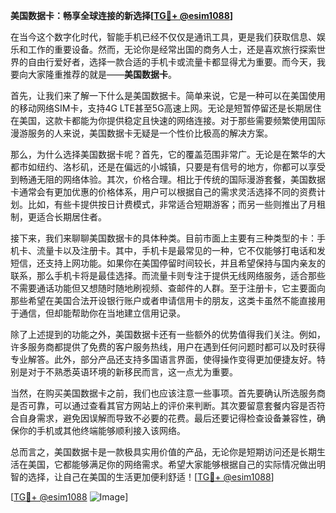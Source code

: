 **美国数据卡：畅享全球连接的新选择[[TG💪+ @esim1088](https://t.me/s/esim1088)]**

在当今这个数字化时代，智能手机已经不仅仅是通讯工具，更是我们获取信息、娱乐和工作的重要设备。然而，无论你是经常出国的商务人士，还是喜欢旅行探索世界的自由行爱好者，选择一款合适的手机卡或流量卡都显得尤为重要。而今天，我要向大家隆重推荐的就是——**美国数据卡**。

首先，让我们来了解一下什么是美国数据卡。简单来说，它是一种可以在美国使用的移动网络SIM卡，支持4G LTE甚至5G高速上网。无论是短暂停留还是长期居住在美国，这款卡都能为你提供稳定且快速的网络连接。对于那些需要频繁使用国际漫游服务的人来说，美国数据卡无疑是一个性价比极高的解决方案。

那么，为什么选择美国数据卡呢？首先，它的覆盖范围非常广。无论是在繁华的大都市如纽约、洛杉矶，还是在偏远的小城镇，只要是有信号的地方，你都可以享受到畅通无阻的网络体验。其次，价格合理。相比于传统的国际漫游套餐，美国数据卡通常会有更加优惠的价格体系，用户可以根据自己的需求灵活选择不同的资费计划。比如，有些卡提供按日计费模式，非常适合短期游客；而另一些则推出了月租制，更适合长期居住者。

接下来，我们来聊聊美国数据卡的具体种类。目前市面上主要有三种类型的卡：手机卡、流量卡以及注册卡。其中，手机卡是最常见的一种，它不仅能够打电话和发短信，还支持上网功能。如果你在美国停留时间较长，并且希望保持与国内亲友的联系，那么手机卡将是最佳选择。而流量卡则专注于提供无线网络服务，适合那些不需要通话功能但又想随时随地刷视频、查邮件的人群。至于注册卡，它主要面向那些希望在美国合法开设银行账户或者申请信用卡的朋友，这类卡虽然不能直接用于通信，但却能帮助你在当地建立信用记录。

除了上述提到的功能之外，美国数据卡还有一些额外的优势值得我们关注。例如，许多服务商都提供了免费的客户服务热线，用户在遇到任何问题时都可以及时获得专业解答。此外，部分产品还支持多国语言界面，使得操作变得更加便捷友好。特别是对于不熟悉英语环境的新移民而言，这一点尤为重要。

当然，在购买美国数据卡之前，我们也应该注意一些事项。首先要确认所选服务商是否可靠，可以通过查看其官方网站上的评价来判断。其次要留意套餐内容是否符合自身需求，避免因误解而导致不必要的花费。最后还要记得检查设备兼容性，确保你的手机或其他终端能够顺利接入该网络。

总而言之，美国数据卡是一款极具实用价值的产品，无论你是短期访问还是长期生活在美国，它都能够满足你的网络需求。希望大家能够根据自己的实际情况做出明智的选择，让自己在美国的生活更加便利舒适！[[TG💪+ @esim1088](https://t.me/s/esim1088)]

[[TG💪+ @esim1088](https://t.me/s/esim1088) ![Image](https://i.postimg.cc/4NQfJmqS/Snipaste-2025-05-13-00-14-12.png)]